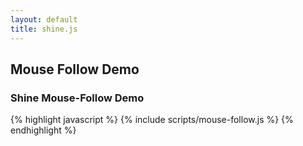 ```yaml
---
layout: default
title: shine.js
---
```


## Mouse Follow Demo

<div id="mouse-follow">
  <h3 id="mouse-follow-headline" class="large light">Shine Mouse-Follow Demo</h3>

{% highlight javascript %}
{% include scripts/mouse-follow.js %}
{% endhighlight %}
  
  <script>//
  (function(){
    {% include scripts/mouse-follow.js %}
  }());
  //</script>

</div>
